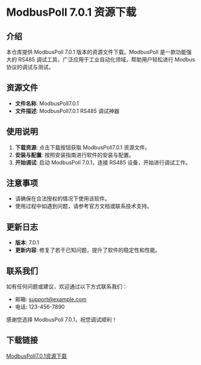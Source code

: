 # ModbusPoll 7.0.1 资源下载

## 介绍

本仓库提供 ModbusPoll 7.0.1 版本的资源文件下载。ModbusPoll 是一款功能强大的 RS485 调试工具，广泛应用于工业自动化领域，帮助用户轻松进行 Modbus 协议的调试与测试。

## 资源文件

- **文件名称**: ModbusPoll7.0.1
- **文件描述**: ModbusPoll7.0.1 RS485 调试神器

## 使用说明

1. **下载资源**: 点击下载按钮获取 ModbusPoll7.0.1 资源文件。
2. **安装与配置**: 按照安装指南进行软件的安装与配置。
3. **开始调试**: 启动 ModbusPoll 7.0.1，连接 RS485 设备，开始进行调试工作。

## 注意事项

- 请确保在合法授权的情况下使用该软件。
- 使用过程中如遇到问题，请参考官方文档或联系技术支持。

## 更新日志

- **版本**: 7.0.1
- **更新内容**: 修复了若干已知问题，提升了软件的稳定性和性能。

## 联系我们

如有任何问题或建议，欢迎通过以下方式联系我们：

- 邮箱: support@example.com
- 电话: 123-456-7890

感谢您选择 ModbusPoll 7.0.1，祝您调试顺利！

## 下载链接

[ModbusPoll7.0.1资源下载](https://pan.quark.cn/s/e9b9fbe0177d)